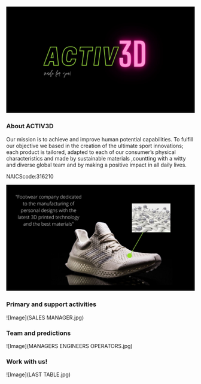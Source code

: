 ![Image](ACTIV3Dlogo.jpg)

### About ACTIV3D
Our mission is to achieve and improve human potential capabilities. To fulfill our objective we based in the creation of the ultimate sport innovations; each product is tailored, adapted to each of our consumer’s physical characteristics and made by sustainable materials ,countting with a witty and diverse global team and by making a positive impact in all daily lives.

NAICScode:316210

![Image](Zapatilla.jpg)

### Primary and support activities


![Image](SALES MANAGER.jpg)

### Team and predictions
![Image](MANAGERS ENGINEERS OPERATORS.jpg)


### Work with us!
![Image](LAST TABLE.jpg)




